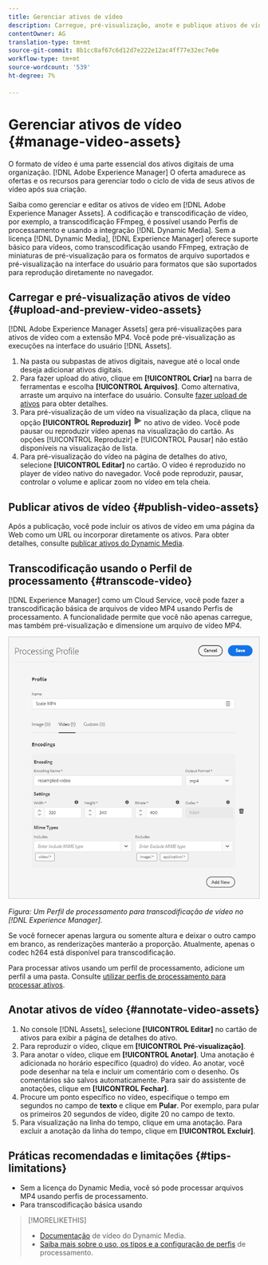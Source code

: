 ```yaml
---
title: Gerenciar ativos de vídeo
description: Carregue, pré-visualização, anote e publique ativos de vídeo em [!DNL Adobe Experience Manager].
contentOwner: AG
translation-type: tm+mt
source-git-commit: 8b1cc8af67c6d12d7e222e12ac4ff77e32ec7e0e
workflow-type: tm+mt
source-wordcount: '539'
ht-degree: 7%

---
```



# Gerenciar ativos de vídeo {#manage-video-assets}

O formato de vídeo é uma parte essencial dos ativos digitais de uma organização. [!DNL Adobe Experience Manager] O oferta amadurece as ofertas e os recursos para gerenciar todo o ciclo de vida de seus ativos de vídeo após sua criação.

Saiba como gerenciar e editar os ativos de vídeo em [!DNL Adobe Experience Manager Assets]. A codificação e transcodificação de vídeo, por exemplo, a transcodificação FFmpeg, é possível usando Perfis de processamento e usando a integração [!DNL Dynamic Media]. Sem a licença [!DNL Dynamic Media], [!DNL Experience Manager] oferece suporte básico para vídeos, como transcodificação usando FFmpeg, extração de miniaturas de pré-visualização para os formatos de arquivo suportados e pré-visualização na interface do usuário para formatos que são suportados para reprodução diretamente no navegador.

## Carregar e pré-visualização ativos de vídeo {#upload-and-preview-video-assets}

[!DNL Adobe Experience Manager Assets] gera pré-visualizações para ativos de vídeo com a extensão MP4. Você pode pré-visualização as execuções na interface do usuário [!DNL Assets].

1. Na pasta ou subpastas de ativos digitais, navegue até o local onde deseja adicionar ativos digitais.
1. Para fazer upload do ativo, clique em **[!UICONTROL Criar]** na barra de ferramentas e escolha **[!UICONTROL Arquivos]**. Como alternativa, arraste um arquivo na interface do usuário. Consulte [fazer upload de ativos](manage-digital-assets.md#uploading-assets) para obter detalhes.
1. Para pré-visualização de um vídeo na visualização da placa, clique na opção **[!UICONTROL Reproduzir]** ![opção de reprodução](assets/do-not-localize/play.png) no ativo de vídeo. Você pode pausar ou reproduzir vídeo apenas na visualização do cartão. As opções [!UICONTROL Reproduzir] e [!UICONTROL Pausar] não estão disponíveis na visualização de lista.
1. Para pré-visualização do vídeo na página de detalhes do ativo, selecione **[!UICONTROL Editar]** no cartão. O vídeo é reproduzido no player de vídeo nativo do navegador. Você pode reproduzir, pausar, controlar o volume e aplicar zoom no vídeo em tela cheia.

## Publicar ativos de vídeo {#publish-video-assets}

Após a publicação, você pode incluir os ativos de vídeo em uma página da Web como um URL ou incorporar diretamente os ativos. Para obter detalhes, consulte [publicar ativos do Dynamic Media](/help/assets/dynamic-media/publishing-dynamicmedia-assets.md).

## Transcodificação usando o Perfil de processamento {#transcode-video}

[!DNL Experience Manager] como um Cloud Service, você pode fazer a transcodificação básica de arquivos de vídeo MP4 usando Perfis de processamento. A funcionalidade permite que você não apenas carregue, mas também pré-visualização e dimensione um arquivo de vídeo MP4.

![Criar Perfil de processamento para transcodificação de vídeo no Experience Manager](assets/video-processing-profile-for-mp4.png)

*Figura: Um Perfil de processamento para transcodificação de vídeo no  [!DNL Experience Manager].*

Se você fornecer apenas largura ou somente altura e deixar o outro campo em branco, as renderizações manterão a proporção. Atualmente, apenas o codec h264 está disponível para transcodificação.

Para processar ativos usando um perfil de processamento, adicione um perfil a uma pasta. Consulte [utilizar perfis de processamento para processar ativos](/help/assets/asset-microservices-configure-and-use.md#use-profiles).

## Anotar ativos de vídeo {#annotate-video-assets}

1. No console [!DNL Assets], selecione **[!UICONTROL Editar]** no cartão de ativos para exibir a página de detalhes do ativo.
1. Para reproduzir o vídeo, clique em **[!UICONTROL Pré-visualização]**.
1. Para anotar o vídeo, clique em **[!UICONTROL Anotar]**. Uma anotação é adicionada no horário específico (quadro) do vídeo. Ao anotar, você pode desenhar na tela e incluir um comentário com o desenho. Os comentários são salvos automaticamente. Para sair do assistente de anotações, clique em **[!UICONTROL Fechar]**.
1. Procure um ponto específico no vídeo, especifique o tempo em segundos no campo de **texto** e clique em **Pular**. Por exemplo, para pular os primeiros 20 segundos de vídeo, digite 20 no campo de texto.
1. Para visualização na linha do tempo, clique em uma anotação. Para excluir a anotação da linha do tempo, clique em **[!UICONTROL Excluir]**.

## Práticas recomendadas e limitações {#tips-limitations}

* Sem a licença do Dynamic Media, você só pode processar arquivos MP4 usando perfis de processamento.
* Para transcodificação básica usando

>[!MORELIKETHIS]
>
>* [Documentação](/help/assets/dynamic-media/video.md) de vídeo do Dynamic Media.
>* [Saiba mais sobre o uso, os tipos e a configuração de perfis](/help/assets/asset-microservices-configure-and-use.md) de processamento.

